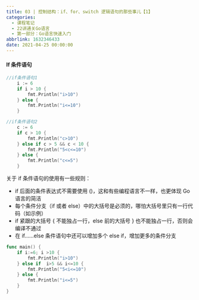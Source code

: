 ```yaml
---
title: 03 | 控制结构：if、for、switch 逻辑语句的那些事儿【1】
categories:
  - 课程笔记
  - 22讲通关Go语言
  - 第一部分：Go语言快速入门
abbrlink: 1632346433
date: 2021-04-25 00:00:00
---
```


#### If 条件语句

```go
//if条件语句1
	i := 6
	if i > 10 {
		fmt.Println("i>10")
	} else {
		fmt.Println("i<=10")
	}
```

```go
//if条件语句2
	c := 6
	if c > 10 {
		fmt.Println("c>10")
	} else if c > 5 && c < 10 {
		fmt.Println("5<c<=10")
	} else {
		fmt.Println("c<=5")
	}
```

关于 if 条件语句的使用有一些规则：

- if 后面的条件表达式不需要使用 ()，这和有些编程语言不一样，也更体现 Go 语言的简洁
- 每个条件分支（if 或者 else）中的大括号是必须的，哪怕大括号里只有一行代码（如示例）
- if 紧跟的大括号 { 不能独占一行，else 前的大括号 } 也不能独占一行，否则会编译不通过
- 在 if……else 条件语句中还可以增加多个 else if，增加更多的条件分支

```go
func main() {
    if i:=6; i >10 {
        fmt.Println("i>10")
    } else if  i>5 && i<=10 {
        fmt.Println("5<i<=10")
    } else {
        fmt.Println("i<=5")
    }
}

```


